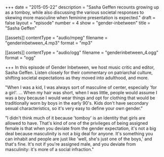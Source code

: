 +++
date = "2015-05-22"
description = "Sasha Geffen recounts growing up as a tomboy, while also discussing the various societal responses to skewing more masculine when feminine presentation is expected."
draft = false
layout = "episode"
number = 4
show = "gender-inbetween"
title = "Sasha Geffen"

[[assets]]
  contentType = "audio/mpeg"
  filename = "genderinbetween_4.mp3"
  format = "mp3"

[[assets]]
  contentType = "audio/ogg"
  filename = "genderinbetween_4.ogg"
  format = "ogg"

+++
In this episode of Gender Inbetween, we host music critic and editor, Sasha Geffen. Listen closely for their commentary on patriarchal culture, shifting societal expectations as they moved into adulthood, and more.

"When I was a kid, I was always sort of masculine of center, especially 'for a girl'. ... When my hair was short, when I was little, people would assume I was a boy because I would wear things and opt for clothing that would be traditionally worn by boys in the early 90's. Kids don't have secondary sexual characteristics, so it's very easy to define your own gender."

"I didn't think much of it because 'tomboy' is an identity that girls are allowed to have. That's kind of one of the privileges of being assigned female is that when you deviate from the gender expectation, it's not a big deal because masculinity is not a big deal for anyone. It's something you can inhabit and people are just like 'well, she's just one of the boys,' and that's fine. It's not if you're assigned male, and you deviate from masculinity: it's more of a social infraction."